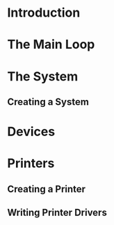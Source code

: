 Introduction
============

The Main Loop
=============


The System
==========

Creating a System
-----------------


Devices
=======


Printers
========

Creating a Printer
------------------

Writing Printer Drivers
-----------------------
